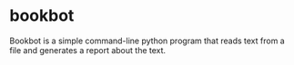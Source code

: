 # bookbot

Bookbot is a simple command-line python program that reads text from a file and generates a report about the text.
